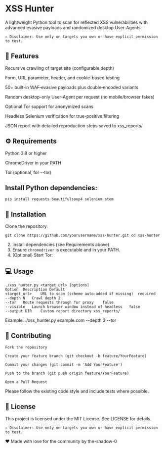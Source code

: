 # XSS Hunter

A lightweight Python tool to scan for reflected XSS vulnerabilities with advanced evasive payloads and randomized desktop User-Agents.

    ⚠️ Disclaimer: Use only on targets you own or have explicit permission to test.

## 🔎 Features

  Recursive crawling of target site (configurable depth)

  Form, URL parameter, header, and cookie-based testing

  50+ built-in WAF‑evasive payloads plus double‑encoded variants

  Random desktop-only User-Agent per request (no mobile/browser fakes)

  Optional Tor support for anonymized scans

  Headless Selenium verification for true-positive filtering

  JSON report with detailed reproduction steps saved to xss_reports/

## ⚙️ Requirements

  Python 3.8 or higher

  ChromeDriver in your PATH

  Tor (optional, for --tor)

## Install Python dependencies:

    pip install requests beautifulsoup4 selenium stem

## 🚀 Installation

  Clone the repository:

    git clone https://github.com/yourusername/xss-hunter.git cd xss-hunter
    
  2. Install dependencies (see Requirements above).
  3. Ensure `chromedriver` is executable and in your PATH.
  4. (Optional) Start Tor:

## 💻 Usage
    ./xss_hunter.py <target_url> [options]
    Option	Description	Default
    <target_url>	URL to scan (scheme auto-added if missing)	required
    --depth N	Crawl depth	2
    --tor	Route requests through Tor proxy	false
    --visible	Launch browser window instead of headless	false
    --output DIR	Custom report directory	xss_reports/

Example:
    ./xss_hunter.py example.com --depth 3 --tor

## 🤝 Contributing

    Fork the repository

    Create your feature branch (git checkout -b feature/YourFeature)

    Commit your changes (git commit -m 'Add YourFeature')

    Push to the branch (git push origin feature/YourFeature)

    Open a Pull Request

Please follow the existing code style and include tests where possible.

## 📄 License

This project is licensed under the MIT License. See LICENSE for details.

    ⚠️ Disclaimer: Use only on targets you own or have explicit permission to test.

❤️ Made with love for the community by the-shadow-0

